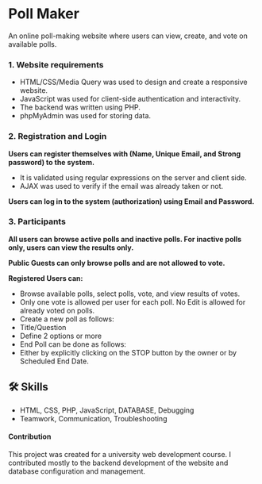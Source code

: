 # Poll Maker

An online poll-making website where users can view, create, and vote on available polls.

### 1. Website requirements

- HTML/CSS/Media Query was used to design and create a responsive website.
- JavaScript was used for client-side authentication and interactivity.
- The backend was written using PHP.
- phpMyAdmin was used for storing data.

### 2. Registration and Login

**Users can register themselves with (Name, Unique Email, and Strong password) to the system.**
- It is validated using regular expressions on the server and client side.
- AJAX was used to verify if the email was already taken or not.

**Users can log in to the system (authorization) using Email and Password.**


### 3. Participants

**All users can browse active polls and inactive polls. For inactive polls only, users can view the results only.**

**Public Guests can only browse polls and are not allowed to vote.**

**Registered Users can:**

- Browse available polls, select polls, vote, and view results of votes.
- Only one vote is allowed per user for each poll. No Edit is allowed for already voted on polls.
- Create a new poll as follows:
- Title/Question
- Define 2 options or more
- End Poll can be done as follows:
- Either by explicitly clicking on the STOP button by the owner or by Scheduled End Date.

## 🛠 Skills
- HTML, CSS, PHP, JavaScript, DATABASE, Debugging
- Teamwork, Communication, Troubleshooting

#### Contribution
This project was created for a university web development course. I contributed mostly to the backend development of the website and database configuration and management.
